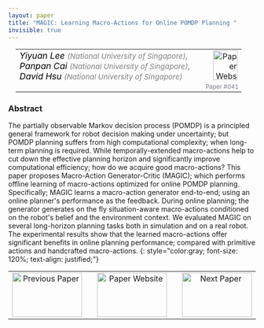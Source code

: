 ```yaml
---
layout: paper
title: "MAGIC: Learning Macro-Actions for Online POMDP Planning "
invisible: true
---
```

<table width = "95%" style="padding-left: 15px; margin-left: auto; margin-right: 10px;">
<tr><td style = "vertical-align: top; padding-right: 25px;" rowspan="2">
<span style="color:black; font-size: 110%;"><i>
Yiyuan Lee <span style="color:gray; font-size: 85%">(National University of Singapore)</span><span style="color:gray; font-size: 100%">,</span><br>  Panpan Cai <span style="color:gray; font-size: 85%">(National University of Singapore)</span><span style="color:gray; font-size: 100%">,</span><br>  David Hsu <span style="color:gray; font-size: 85%">(National University of Singapore)</span>
</i></span>
</td>
<td style="text-align: right;"><a href="http://www.roboticsproceedings.org/rss17/p041.pdf"><img src="{{ site.baseurl }}/images/paper_link.png" alt="Paper Website" width = "50"  height = "60"/></a><br>     </td>
</tr>
<tr>
<td style="color:#777789; text-align:right; font-size: 75%; margin-right:10px;">Paper&nbsp;#041</td>
</tr>
</table>


### Abstract
The partially observable Markov decision process (POMDP) is a principled general framework for robot decision making under uncertainty; but POMDP planning suffers from high computational complexity; when long-term planning is required. While temporally-extended macro-actions help to cut down the effective planning horizon and significantly improve computational efficiency; how do we acquire good macro-actions? This paper proposes Macro-Action Generator-Critic (MAGIC); which performs offline learning of macro-actions optimized for online POMDP planning. Specifically; MAGIC learns a macro-action generator end-to-end; using an online planner's performance as the feedback. During online planning; the generator generates on the fly situation-aware macro-actions conditioned on the robot's belief and the environment context. We evaluated MAGIC on several long-horizon planning tasks both in simulation and on a real robot. The experimental results show that the learned macro-actions offer significant benefits in online planning performance; compared with primitive actions and handcrafted macro-actions.
{: style="color:gray; font-size: 120%; text-align: justified;"}



<table width="100%">
 <tr>
    <td style="width: 30%; text-align: center;"><a href="{{ site.baseurl }}/program/papers/040/">
<img src="{{ site.baseurl }}/images/previous_icon.png"
       alt="Previous Paper" width = "142"  height = "90"/> 
</a> </td>
<td style="text-align: center;"><a href="{{ site.baseurl }}/program/papers">
<img src="{{ site.baseurl }}/images/overview_icon.png"
       alt="Paper Website" width = "142"  height = "90"/> 
</a> </td>
    <td style="width: 30%; text-align: center;"><a href="{{ site.baseurl }}/program/papers/042/">
    <img src="{{ site.baseurl }}/images/next_icon.png"
        alt="Next Paper" width = "142"  height = "90"/>
    </a></td>
</tr>
</table>